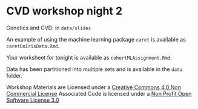 # CVD workshop night 2

Genetics and CVD: in `data/slides`

An example of using the machine learning package `caret` is available as `caretOnIrisData.Rmd`.

Your worksheet for tonight is available as `cohortMLAssignment.Rmd`.

Data has been partitioned into multiple sets and is available in the `data` folder.

Workshop Materials are Licensed under a [Creative Commons 4.0 Non Commercial License](https://creativecommons.org/licenses/by-nc/4.0/)
Associated Code is licensed under a [Non Profit Open Software License 3.0](https://opensource.org/licenses/NPOSL-3.0)
